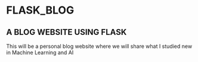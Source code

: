 # FLASK_BLOG
## A BLOG WEBSITE USING FLASK
This will be a personal blog website where we will share what I studied new in Machine Learning and AI 

